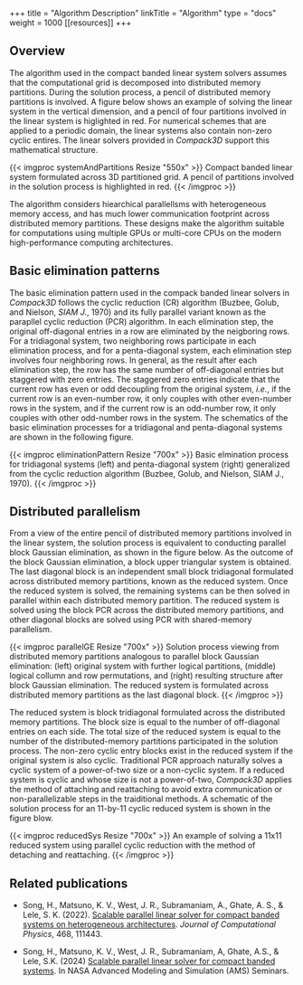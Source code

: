 +++
title     = "Algorithm Description"
linkTitle = "Algorithm"
type      = "docs"
weight    = 1000
[[resources]]
+++

## Overview

The algorithm used in the compact banded linear system solvers assumes that the computational grid is decomposed into distributed memory partitions.
During the solution process, a pencil of distributed memory partitions is involved.
A figure below shows an example of solving the linear system in the vertical dimension, and a pencil of four partitions involved in the linear system is higlighted in red.
For numerical schemes that are applied to a periodic domain, the linear systems also contain non-zero cyclic entires.
The linear solvers provided in *Compack3D* support this mathematical structure.

{{< imgproc systemAndPartitions Resize "550x" >}}
Compact banded linear system formulated across 3D partitioned grid. A pencil of partitions involved in the solution process is highlighted in red.
{{< /imgproc >}}

The algorithm considers hiearchical parallellsms with heterogeneous memory access, and has much lower communication footprint across distributed memory partitions.
These designs make the algorithm suitable for computations using multiple GPUs or multi-core CPUs on the modern high-performance computing architectures.



## Basic elimination patterns
The basic elimination pattern used in the compack banded linear solvers in *Compack3D* follows the cyclic reduction (CR) algorithm (Buzbee, Golub, and Nielson, *SIAM J.*, 1970) and its fully parallel variant known as the parapllel cyclic reduction (PCR) algorithm.
In each elimination step, the original off-diagonal entries in a row are eliminated by the neigboring rows.
For a tridiagonal system, two neighboring rows participate in each elimination process, and for a penta-diagonal system, each elimination step involves four neighboring rows.
In general, as the result after each elimination step, the row has the same number of off-diagonal entries but staggered with zero entries.
The staggered zero entries indicate that the current row has even or odd decoupling from the original system,
*i.e.*, if the current row is an even-number row, it only couples with other even-number rows in the system,
and if the current row is an odd-number row, it only couples with other odd-number rows in the system.
The schematics of the basic elimination processes for a tridiagonal and penta-diagonal systems are shown in the following figure.

{{< imgproc eliminationPattern Resize "700x" >}}
Basic elmination process for tridiagonal systems (left) and penta-diagonal system (right) generalized from the cyclic reduction algorithm (Buzbee, Golub, and Nielson, SIAM J., 1970).
{{< /imgproc >}}


## Distributed parallelism
From a view of the entire pencil of distributed memory partitions involved in the linear system, the solution process is equivalent to conducting parallel block Gaussian elimination, as shown in the figure below.
As the outcome of the block Gaussian elimination, a block upper triangular system is obtained.
The last diagonal block is an independent small block tridiagonal formulated across distributed memory partitions, known as the reduced system.
Once the reduced system is solved, the remaining systems can be then solved in parallel within each distributed memory partition.
The reduced system is solved using the block PCR across the distributed memory partitions, and other diagonal blocks are solved using PCR with shared-memory parallelism.

{{< imgproc parallelGE Resize "700x" >}}
Solution process viewing from distributed memory partitions analogous to parallel block Gaussian elimination:
(left) original system with further logical partitions,
(middle) logical collumn and row permutations,
and (right) resulting structure after block Gaussian elimination.
The reduced system is formulated across distributed memory partitions as the last diagonal block.
{{< /imgproc >}}

The reduced system is block tridiagonal formulated across the distributed memory partitions.
The block size is equal to the number of off-diagonal entries on each side.
The total size of the reduced system is equal to the number of the distributed-memory partitions participated in the solution process.
The non-zero cyclic entry blocks exist in the reduced system if the original system is also cyclic.
Traditional PCR approach naturally solves a cyclic system of a power-of-two size or a non-cyclic system.
If a reduced system is cyclic and whose size is not a power-of-two, *Compack3D* applies the method of attaching and reattaching to avoid extra communication or non-parallelizable steps in the traiditional methods.
A schematic of the solution process for an 11-by-11 cyclic reduced system is shown in the figure blow.


{{< imgproc reducedSys Resize "700x" >}}
An example of solving a 11x11 reduced system using parallel cyclic reduction with the method of detaching and reattaching.
{{< /imgproc >}}

## Related publications

* Song, H., Matsuno, K. V., West, J. R., Subramaniam, A., Ghate, A. S., & Lele, S. K. (2022). [Scalable parallel linear solver for compact banded systems on heterogeneous architectures](https://doi.org/10.1016/j.jcp.2022.111443). *Journal of Computational Physics*, 468, 111443.

* Song, H., Matsuno, K. V., West, J. R., Subramaniam, A, Ghate, A.S., & Lele, S.K. (2024) [Scalable parallel linear solver for compact banded systems](https://www.nas.nasa.gov/pubs/ams/2024/10-24-24.html). In NASA Advanced Modeling and Simulation (AMS) Seminars.

